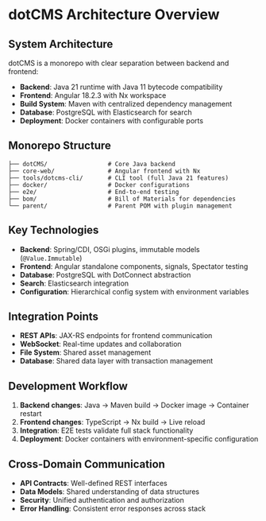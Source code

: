 # dotCMS Architecture Overview

## System Architecture
dotCMS is a monorepo with clear separation between backend and frontend:

- **Backend**: Java 21 runtime with Java 11 bytecode compatibility
- **Frontend**: Angular 18.2.3 with Nx workspace
- **Build System**: Maven with centralized dependency management
- **Database**: PostgreSQL with Elasticsearch for search
- **Deployment**: Docker containers with configurable ports

## Monorepo Structure
```
├── dotCMS/                 # Core Java backend
├── core-web/               # Angular frontend with Nx
├── tools/dotcms-cli/       # CLI tool (full Java 21 features)
├── docker/                 # Docker configurations
├── e2e/                    # End-to-end testing
├── bom/                    # Bill of Materials for dependencies
└── parent/                 # Parent POM with plugin management
```

## Key Technologies
- **Backend**: Spring/CDI, OSGi plugins, immutable models (`@Value.Immutable`)
- **Frontend**: Angular standalone components, signals, Spectator testing
- **Database**: PostgreSQL with DotConnect abstraction
- **Search**: Elasticsearch integration
- **Configuration**: Hierarchical config system with environment variables

## Integration Points
- **REST APIs**: JAX-RS endpoints for frontend communication
- **WebSocket**: Real-time updates and collaboration
- **File System**: Shared asset management
- **Database**: Shared data layer with transaction management

## Development Workflow
1. **Backend changes**: Java → Maven build → Docker image → Container restart
2. **Frontend changes**: TypeScript → Nx build → Live reload
3. **Integration**: E2E tests validate full stack functionality
4. **Deployment**: Docker containers with environment-specific configuration

## Cross-Domain Communication
- **API Contracts**: Well-defined REST interfaces
- **Data Models**: Shared understanding of data structures
- **Security**: Unified authentication and authorization
- **Error Handling**: Consistent error responses across stack